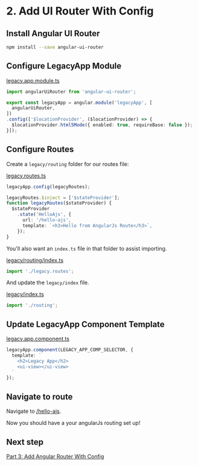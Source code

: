 # 2. Add UI Router With Config

## Install Angular UI Router

```sh
npm install --save angular-ui-router
```

## Configure LegacyApp Module

[legacy.app.module.ts](../src/app/legacy/legacy.app.module.ts)

```ts
import angularUiRouter from 'angular-ui-router';

export const legacyApp = angular.module('legacyApp', [
  angularUiRouter,
])
.config(['$locationProvider', ($locationProvider) => {
  $locationProvider.html5Mode({ enabled: true, requireBase: false });
}]);
```

## Configure Routes

Create a `legacy/routing` folder for our routes file:

[legacy.routes.ts](../src/app/legacy/routing/legacy.routes.ts)

```ts
legacyApp.config(legacyRoutes);

legacyRoutes.$inject = ['$stateProvider'];
function legacyRoutes($stateProvider) {
  $stateProvider
    .state('HelloAjs', {
      url: '/hello-ajs',
      template: `<h3>Hello from AngularJs Route</h3>`,
    });
}
```

You'll also want an `index.ts` file in that folder to assist importing.

[legacy/routing/index.ts](../src/app/legacy/routing/index.ts)

```ts
import './legacy.routes';
```

And update the `legacy/index` file.

[legacy/index.ts](../src/app/legacy/index.ts)

```ts
import './routing';
```

## Update LegacyApp Component Template

[legacy.app.component.ts](../src/app/legacy/legacy.app.component.ts)

```ts
legacyApp.component(LEGACY_APP_COMP_SELECTOR, {
  template: `
    <h2>Legacy App</h2>
    <ui-view></ui-view>
  `
});
```

## Navigate to route

Navigate to [/hello-ajs](http://localhost:4200/hello-ajs).

Now you should have a your angularJs routing set up!

## Next step

[Part 3: Add Angular Router With Config](./part-3.md)
